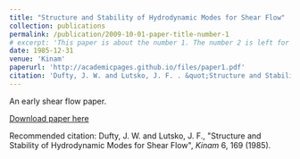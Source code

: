 ```yaml
---
title: "Structure and Stability of Hydrodynamic Modes for Shear Flow"
collection: publications
permalink: /publication/2009-10-01-paper-title-number-1
# excerpt: 'This paper is about the number 1. The number 2 is left for future work.'
date: 1985-12-31
venue: 'Kinam'
paperurl: 'http://academicpages.github.io/files/paper1.pdf'
citation: 'Dufty, J. W. and Lutsko, J. F. . &quot;Structure and Stability of Hydrodynamic Modes for Shear Flow.&quot; <i>Kinam</i>. 6; 169 (1985).'
---
```

An early shear flow paper. 

[Download paper here](http://academicpages.github.io/files/paper1.pdf)

Recommended citation: Dufty, J. W. and Lutsko, J. F., "Structure and Stability of Hydrodynamic Modes for Shear Flow", <i>Kinam</i> 6,  169 (1985).
